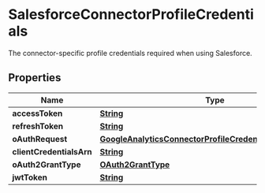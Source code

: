 

# SalesforceConnectorProfileCredentials

 The connector-specific profile credentials required when using Salesforce. 

## Properties

| Name | Type | Description | Notes |
|------------ | ------------- | ------------- | -------------|
|**accessToken** | [**String**](String.md) |  |  [optional] |
|**refreshToken** | [**String**](String.md) |  |  [optional] |
|**oAuthRequest** | [**GoogleAnalyticsConnectorProfileCredentialsOAuthRequest**](GoogleAnalyticsConnectorProfileCredentialsOAuthRequest.md) |  |  [optional] |
|**clientCredentialsArn** | [**String**](String.md) |  |  [optional] |
|**oAuth2GrantType** | [**OAuth2GrantType**](OAuth2GrantType.md) |  |  [optional] |
|**jwtToken** | [**String**](String.md) |  |  [optional] |



